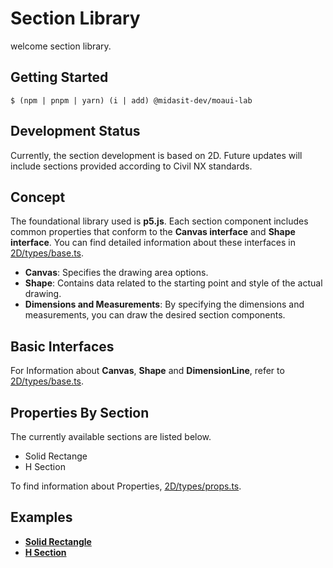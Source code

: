 # Section Library

welcome section library.

## Getting Started

```cli
$ (npm | pnpm | yarn) (i | add) @midasit-dev/moaui-lab
```

## Development Status

Currently, the section development is based on 2D. Future updates will include sections provided according to Civil NX standards.

## Concept

The foundational library used is **p5.js**. Each section component includes common properties that conform to the **Canvas interface** and **Shape interface**. You can find detailed information about these interfaces in [2D/types/base.ts](./2D/types/base.ts).

- **Canvas**: Specifies the drawing area options.
- **Shape**: Contains data related to the starting point and style of the actual drawing.
- **Dimensions and Measurements**: By specifying the dimensions and measurements, you can draw the desired section components.

## Basic Interfaces

For Information about **Canvas**, **Shape** and **DimensionLine**, refer to [2D/types/base.ts](./2D/types/base.ts).

## Properties By Section

The currently available sections are listed below.
- Solid Rectange
- H Section

To find information about Properties, [2D/types/props.ts](./2D/types/props.ts).

## Examples

- [**Solid Rectangle**](./2D/SolidRectangle/sample.tsx)
- [**H Section**](./2D/HSection/sample.tsx)
